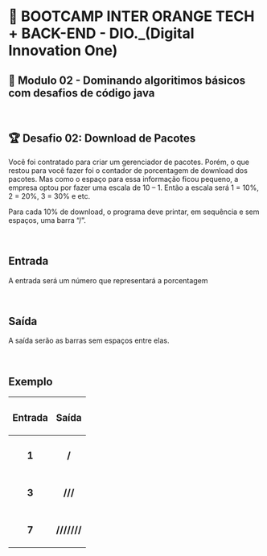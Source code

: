 # 📌 **BOOTCAMP INTER ORANGE TECH + BACK-END - DIO._(Digital Innovation One)**
## 📝 **Modulo 02 - Dominando algoritimos básicos com desafios de código java**

<br>

## 🏆 **Desafio 02: Download de Pacotes**
Você foi contratado para criar um gerenciador de pacotes. Porém, o que restou para você fazer foi o contador de porcentagem de download dos pacotes. Mas como o espaço para essa informação ficou pequeno, a empresa optou por fazer uma escala de 10 – 1. Então a escala será 1 = 10%, 2 = 20%, 3 = 30% e etc. 

Para cada 10% de download, o programa deve printar, em sequência e sem espaços, uma barra “/”.

<br>

## **Entrada**
A entrada será um número que representará a porcentagem

<br>

## **Saída**
A saída serão as barras sem espaços entre elas.

<br>

## **Exemplo**

| <h3 align="center"><b>Entrada</h3> | <h3 align="center"><b>Saída</h3> |
| --- | --- |
| <h3 align="center"><b>1</h3> | <h3 align="center"><b>/</h3>  |
| <h3 align="center"><b>3</h3> | <h3 align="center"><b>///</h3>  |
| <h3 align="center"><b>7</h3> | <h3 align="center"><b>///////</h3>  |
